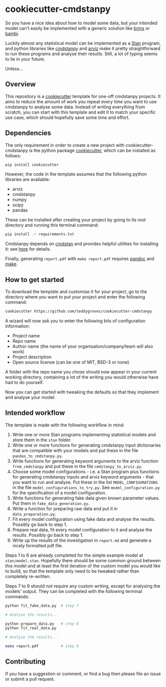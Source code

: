# cookiecutter-cmdstanpy

So you have a nice idea about how to model some data, but your intended model
can't easily be implemented with a generic solution like
[brms](https://paul-buerkner.github.io/brms/) or
[bambi](https://bambinos.github.io/bambi/).

Luckily almost any statistical model can be implemented as a
[Stan](https://mc-stan.org/) program, and python libraries like
[cmdstanpy](https://cmdstanpy.readthedocs.io/) and
[arviz](https://arviz-devs.github.io/arviz/) make it pretty straightforward to
run these programs and analyse their results. Still, a lot of typing seems to
lie in your future. 

Unless...

## Overview

This repository is a
[cookiecutter](https://cookiecutter.readthedocs.io/en/1.7.2/) template for
one-off cmdstanpy projects. It aims to reduce the amount of work you repeat
every time you want to use cmdstanpy to analyse some data. Instead of writing
everything from scratch, you can start with this template and edit it to match
your specific use case, which should hopefully save some time and effort.

## Dependencies
The only requirement in order to create a new project with
cookiecutter-cmdstanpy is the python package
[cookiecutter](https://cookiecutter.readthedocs.io/en/1.7.2/), which can be
installed as follows:

```sh
pip install cookiecutter

```

However, the code in the template assumes that the following python libraries
are available:

- arviz
- cmdstanpy
- numpy
- scipy
- pandas

These can be installed after creating your project by going to its root
directory and running this terminal command:

```sh
pip install -r requirements.txt
```

Cmdstanpy depends on [cmdstan](https://mc-stan.org/users/interfaces/cmdstan)
and provides helpful utilities for installing it: see
[here](https://cmdstanpy.readthedocs.io/en/v0.9.68/installation.html#install-cmdstan)
for details.

Finally, generating `report.pdf` with `make report.pdf` requires
[pandoc](https://pandoc.org/) and [make](https://www.gnu.org/software/make/).

## How to get started

To download the template and customise it for your project, go to the directory
where you want to put your project and enter the following command:

```sh
cookiecutter https://github.com/teddygroves/cookiecutter-cmdstanpy

```

A wizard will now ask you to enter the following bits of configuration
information:

- Project name
- Repo name
- Author name (the name of your organisation/company/team will also work)
- Project description
- Open source license (can be one of MIT, BSD-3 or none)

A folder with the repo name you chose should now appear in your current working
directory, containing a lot of the writing you would otherwise have had to do
yourself. 

Now you can get started with tweaking the defaults so that they implement and
analyse your model.

## Intended workflow

The template is made with the following workflow in mind:

1. Write one or more Stan programs implementing statistical models and store
   them in the `stan` folder.
2. Write one or more functions for generating cmdstanpy input dictionaries that
   are compatible with your models and put these in the file
   `pandas_to_cmdstanpy.py`.
3. Write functions for generating keyword arguments to the arviz function
   `from_cmdstanpy` and put these in the file `cmdstanpy_to_arviz.py`.
4. Choose some model configurations - i.e. a Stan program plus functions for
   generating cmdstanpy inputs and arviz keyword arguments - that you want to
   run and analyse. Put these in the list `MODEL_CONFIGURATIONS` in the file
   `model_configurations_to_try.py`. See `model_configuration.py` for the
   specification of a model configuration.
5. Write functions for generating fake data given known parameter values. Put
   them in `fake_data_generation.py`.
6. Write a function for preparing raw data and put it in `data_preparation.py`.
7. Fit every model configuration using fake data and analyse the
   results. Possibly go back to step 1.
8. Prepare real data, fit every model configuration to it and analyse the
   results. Possibly go back to step 1.
9. Write up the results of the investigation in `report.md` and generate
   a nicely formatted pdf file.

Steps 1 to 6 are already completed for the simple example model at
`stan/model.stan`. Hopefully there should be some common ground between this
model and at least the first iteration of the custom model you would like to
build, so that the template only need to be tweaked rather than completely
re-written.

Steps 7 to 9 should not require any custom writing, except for analysing the
models' output. They can be completed with the following terminal commands:

```sh
python fit_fake_data.py  # step 7

# Analyse the results...

python prepare_data.py   # step 8
python fit_real_data.py

# Analyse the results...

make report.pdf          # step 9
```

## Contributing

If you have a suggestion or comment, or find a bug then please file an issue or
submit a pull request.
